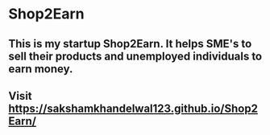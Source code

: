 # Shop2Earn

## This is my startup Shop2Earn. It helps SME's to sell their products and unemployed individuals to earn money.
## Visit https://sakshamkhandelwal123.github.io/Shop2Earn/
